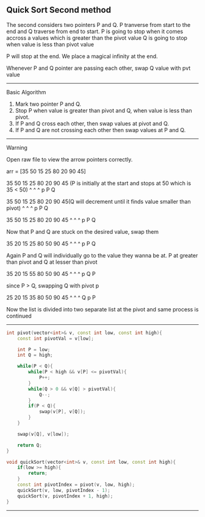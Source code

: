 ## Quick Sort Second method

The second considers two pointers P and Q. P tranverse from start to the end and Q traverse from end to start.
P is going to stop when it comes accross a values which is greater than the pivot value
Q is going to stop when value is less than pivot value

P will stop at the end. We place a magical infinity at the end.

Whenever P and Q pointer are passing each other, swap Q value with pvt value

---

Basic Algorithm

1. Mark two pointer P and Q.
2. Stop P when value is greater than pivot and Q, when value is less than pivot.
3. If P and Q cross each other, then swap values at pivot and Q.
4. If P and Q are not crossing each other then swap values at P and Q.

---

> [!WARNING]
> Open raw file to view the arrow pointers correctly.

arr = [35 50 15 25 80 20 90 45]

35 50 15 25 80 20 90 45 (P is initially at the start and stops at 50 which is 35 < 50)
^  ^                 ^
p  P                 Q

35 50 15 25 80 20 90 45(Q will decrement until it finds value smaller than pivot)
^  ^                 ^
p  P                 Q

35 50 15 25 80 20 90 45
^  ^           ^
p  P           Q

Now that P and Q are stuck on the desired value, swap them

35 20 15 25 80 50 90 45
^  ^           ^
p  P           Q

Again P and Q will individually go to the value they wanna be at. P at greater than pivot and Q at lesser than pivot

35 20 15 55 80 50 90 45
^        ^   ^
p        Q   P

since P > Q, swapping Q with pivot p

25 20 15 35 80 50 90 45
^        ^   ^
Q        p   P

Now the list is divided into two separate list at the pivot and same process is continued

---
```cpp
int pivot(vector<int>& v, const int low, const int high){
    const int pivotVal = v[low];

    int P = low;
    int Q = high;

    while(P < Q){
        while(P < high && v[P] <= pivotVal){
            P++;
        }
        while(Q > 0 && v[Q] > pivotVal){
            Q--;
        }
        if(P < Q){
            swap(v[P], v[Q]);
        }
    }

    swap(v[Q], v[low]);

    return Q;
}

void quickSort(vector<int>& v, const int low, const int high){
    if(low >= high){
        return;
    }
    const int pivotIndex = pivot(v, low, high);
    quickSort(v, low, pivotIndex - 1);
    quickSort(v, pivotIndex + 1, high);
}
```
---
